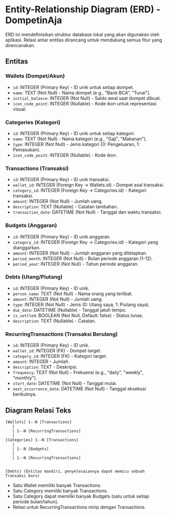 # Entity-Relationship Diagram (ERD) - DompetinAja

ERD ini mendefinisikan struktur database lokal yang akan digunakan oleh aplikasi. Relasi antar entitas dirancang untuk mendukung semua fitur yang direncanakan.

## Entitas

### Wallets (Dompet/Akun)

- `id`: INTEGER (Primary Key) - ID unik untuk setiap dompet.
- `name`: TEXT (Not Null) - Nama dompet (e.g., "Bank BCA", "Tunai").
- `initial_balance`: INTEGER (Not Null) - Saldo awal saat dompet dibuat.
- `icon_code_point`: INTEGER (Nullable) - Kode ikon untuk representasi visual.

### Categories (Kategori)

- `id`: INTEGER (Primary Key) - ID unik untuk setiap kategori.
- `name`: TEXT (Not Null) - Nama kategori (e.g., "Gaji", "Makanan").
- `type`: INTEGER (Not Null) - Jenis kategori (0: Pengeluaran, 1: Pemasukan).
- `icon_code_point`: INTEGER (Nullable) - Kode ikon.

### Transactions (Transaksi)

- `id`: INTEGER (Primary Key) - ID unik transaksi.
- `wallet_id`: INTEGER (Foreign Key -> Wallets.id) - Dompet asal transaksi.
- `category_id`: INTEGER (Foreign Key -> Categories.id) - Kategori transaksi.
- `amount`: INTEGER (Not Null) - Jumlah uang.
- `description`: TEXT (Nullable) - Catatan tambahan.
- `transaction_date`: DATETIME (Not Null) - Tanggal dan waktu transaksi.

### Budgets (Anggaran)

- `id`: INTEGER (Primary Key) - ID unik anggaran.
- `category_id`: INTEGER (Foreign Key -> Categories.id) - Kategori yang dianggarkan.
- `amount`: INTEGER (Not Null) - Jumlah anggaran yang ditetapkan.
- `period_month`: INTEGER (Not Null) - Bulan periode anggaran (1-12).
- `period_year`: INTEGER (Not Null) - Tahun periode anggaran.

### Debts (Utang/Piutang)

- `id`: INTEGER (Primary Key) - ID unik.
- `person_name`: TEXT (Not Null) - Nama orang yang terlibat.
- `amount`: INTEGER (Not Null) - Jumlah uang.
- `type`: INTEGER (Not Null) - Jenis (0: Utang saya, 1: Piutang saya).
- `due_date`: DATETIME (Nullable) - Tanggal jatuh tempo.
- `is_settled`: BOOLEAN (Not Null, Default: false) - Status lunas.
- `description`: TEXT (Nullable) - Catatan.

### RecurringTransactions (Transaksi Berulang)

- `id`: INTEGER (Primary Key) - ID unik.
- `wallet_id`: INTEGER (FK) - Dompet target.
- `category_id`: INTEGER (FK) - Kategori target.
- `amount`: INTEGER - Jumlah.
- `description`: TEXT - Deskripsi.
- `frequency`: TEXT (Not Null) - Frekuensi (e.g., "daily", "weekly", "monthly").
- `start_date`: DATETIME (Not Null) - Tanggal mulai.
- `next_occurrence_date`: DATETIME (Not Null) - Tanggal eksekusi berikutnya.

## Diagram Relasi Teks

```
[Wallets] 1--N [Transactions]
   |
   | 1--N [RecurringTransactions]
   |
[Categories] 1--N [Transactions]
   |
   | 1--N [Budgets]
   |
   | 1--N [RecurringTransactions]


[Debts] (Entitas mandiri, penyelesaiannya dapat memicu sebuah Transaksi baru)
```

- Satu Wallet memiliki banyak Transactions.
- Satu Category memiliki banyak Transactions.
- Satu Category dapat memiliki banyak Budgets (satu untuk setiap periode bulan/tahun).
- Relasi untuk RecurringTransactions mirip dengan Transactions.